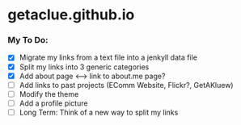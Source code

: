 # getaclue.github.io #

### My To Do: ###
- [X] Migrate my links from a text file into a jenkyll data file
- [X] Split my links into 3 generic categories
- [X] Add about page <--> link to about.me page?
- [ ] Add links to past projects (EComm Website, Flickr?, GetAKluew)
- [ ] Modify the theme
- [ ] Add a profile picture
- [ ] Long Term: Think of a new way to split my links
